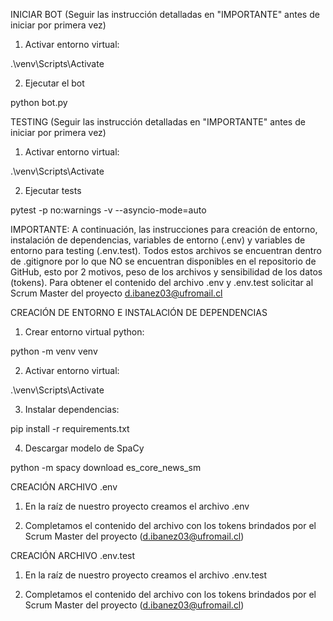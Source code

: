 INICIAR BOT (Seguir las instrucción detalladas en "IMPORTANTE" antes de iniciar por primera vez)

1) Activar entorno virtual:

.\venv\Scripts\Activate

2) Ejecutar el bot

python bot.py

TESTING (Seguir las instrucción detalladas en "IMPORTANTE" antes de iniciar por primera vez)

1) Activar entorno virtual:

.\venv\Scripts\Activate

2) Ejecutar tests

pytest -p no:warnings -v --asyncio-mode=auto

IMPORTANTE: A continuación, las instrucciones para creación de entorno, instalación de dependencias, variables de entorno (.env) y variables de entorno para testing (.env.test). Todos estos archivos se encuentran dentro de .gitignore por lo que NO se encuentran disponibles en el repositorio de GitHub, esto por 2 motivos, peso de los archivos y sensibilidad de los datos (tokens). Para obtener el contenido del archivo .env y .env.test solicitar al Scrum Master del proyecto d.ibanez03@ufromail.cl

CREACIÓN DE ENTORNO E INSTALACIÓN DE DEPENDENCIAS

1) Crear entorno virtual python:

python -m venv venv

2) Activar entorno virtual:

.\venv\Scripts\Activate

3) Instalar dependencias:

pip install -r requirements.txt

4) Descargar modelo de SpaCy

python -m spacy download es_core_news_sm

CREACIÓN ARCHIVO .env

1) En la raíz de nuestro proyecto creamos el archivo .env

2) Completamos el contenido del archivo con los tokens brindados por el Scrum Master del proyecto (d.ibanez03@ufromail.cl)

CREACIÓN ARCHIVO .env.test

1) En la raíz de nuestro proyecto creamos el archivo .env.test

2) Completamos el contenido del archivo con los tokens brindados por el Scrum Master del proyecto (d.ibanez03@ufromail.cl)
